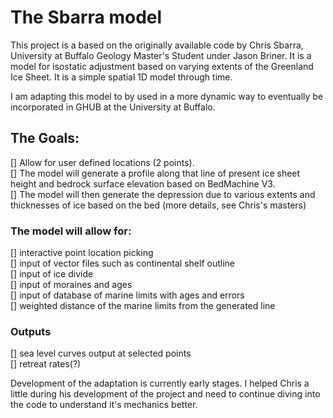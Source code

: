# The Sbarra model
This project is a based on the originally available code by Chris Sbarra, University at Buffalo Geology Master's Student under Jason Briner. It is a model for isostatic adjustment based on varying extents of the Greenland Ice Sheet. It is a simple spatial 1D model through time.

I am adapting this model to by used in a more dynamic way to eventually be incorporated in GHUB at the University at Buffalo.

## The Goals:
[] Allow for user defined locations (2 points).  
[] The model will generate a profile along that line of present ice sheet height and bedrock surface elevation based on BedMachine V3.  
[] The model will then generate the depression due to various extents and thicknesses of ice based on the bed (more details, see Chris's masters)

### The model will allow for:
[] interactive point location picking  
[] input of vector files such as continental shelf outline  
[] input of ice divide  
[] input of moraines and ages  
[] input of database of marine limits with ages and errors  
[] weighted distance of the marine limits from the generated line

### Outputs
[] sea level curves output at selected points  
[] retreat rates(?)

Development of the adaptation is currently early stages. I helped Chris a little during his development of the project and need to continue diving into the code to understand it's mechanics better. 
